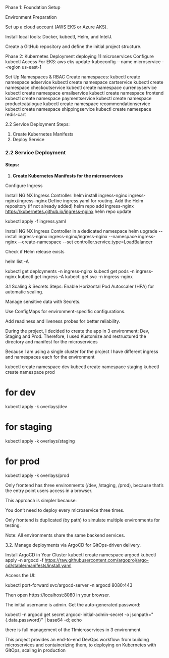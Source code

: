 Phase 1: Foundation Setup

Environment Preparation

Set up a cloud account (AWS EKS or Azure AKS).

Install local tools: Docker, kubectl, Helm, and IntelJ.

Create a GitHub repository and define the initial project structure.

Phase 2: Kubernetes Deployment
deploying 11 microservices
Configure kubectl Access
For EKS:
aws eks update-kubeconfig --name microservice --region us-east-1

Set Up Namespaces & RBAC
Create namespaces:
kubectl create namespace adservice
kubectl create namespace cartservice
kubectl create namespace checkoutservice
kubectl create namespace currencyservice
kubectl create namespace emailservice
kubectl create namespace frontend
kubectl create namespace paymentservice
kubectl create namespace productcatalogue
kubectl create namespace recommendationservice
kubectl create namespace shippingservice
kubectl create namespace redis-cart

2.2 Service Deployment
Steps:
1. Create Kubernetes Manifests
2. Deploy Service

### **2.2 Service Deployment**
#### **Steps:**
1. **Create Kubernetes Manifests for the microservices**

Configure Ingress

Install NGINX Ingress Controller:
helm install ingress-nginx ingress-nginx/ingress-nginx
Define ingress.yaml for routing.
Add the Helm repository (if not already added)
helm repo add ingress-nginx https://kubernetes.github.io/ingress-nginx helm repo update

kubectl apply -f ingress.yaml

Install NGINX Ingress Controller in a dedicated namespace
helm upgrade --install ingress-nginx ingress-nginx/ingress-nginx --namespace ingress-nginx --create-namespace --set controller.service.type=LoadBalancer

Check if Helm release exists

helm list -A

kubectl get deployments -n ingress-nginx 
kubectl get pods -n ingress-nginx 
kubectl get ingress -A 
kubectl get svc -n ingress-nginx

3.1 Scaling & Secrets
Steps:
Enable Horizontal Pod Autoscaler (HPA) for automatic scaling.

Manage sensitive data with Secrets.

Use ConfigMaps for environment-specific configurations.

Add readiness and liveness probes for better reliability.

During the project, I decided to create the app in 3 environment: Dev, Staging and Prod. Therefore, I used Kustomize and restructured the directory and manifest for the microservices

Because I am using a single cluster for the project I have different ingress and namespaces each for the environment

kubectl create namespace dev
kubectl create namespace staging
kubectl create namespace prod

# for dev
kubectl apply -k overlays/dev

# for staging
kubectl apply -k overlays/staging

# for prod
kubectl apply -k overlays/prod
 
Only frontend has three environments (/dev, /staging, /prod), because that’s the entry point users access in a browser.

This approach is simpler because:

You don’t need to deploy every microservice three times.

Only frontend is duplicated (by path) to simulate multiple environments for testing.

Note: All environments share the same backend services.

3.2. Manage deployments via ArgoCD for GitOps-driven delivery.

Install ArgoCD in Your Cluster
kubectl create namespace argocd
kubectl apply -n argocd -f https://raw.githubusercontent.com/argoproj/argo-cd/stable/manifests/install.yaml


Access the UI:

kubectl port-forward svc/argocd-server -n argocd 8080:443


Then open https://localhost:8080 in your browser.

The initial username is admin. Get the auto-generated password:

kubectl -n argocd get secret argocd-initial-admin-secret -o jsonpath="{.data.password}" | base64 -d; echo

there is full management of the 11microservices in 3 environment

This project provides an end-to-end DevOps workflow: from building microservices and containerizing them, to deploying on Kubernetes with GitOps, scaling in production

